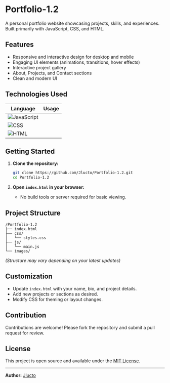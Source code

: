 # Portfolio-1.2

A personal portfolio website showcasing projects, skills, and experiences. Built primarily with JavaScript, CSS, and HTML.

## Features

- Responsive and interactive design for desktop and mobile
- Engaging UI elements (animations, transitions, hover effects)
- Interactive project gallery
- About, Projects, and Contact sections
- Clean and modern UI

## Technologies Used

| Language     | Usage  |
| ------------ | ------ |
| ![JavaScript](https://img.shields.io/badge/JavaScript-83.1%25-yellow?logo=javascript&logoColor=black&style=flat-square) |  |
| ![CSS](https://img.shields.io/badge/CSS-9.2%25-blue?logo=css3&logoColor=white&style=flat-square) |  |
| ![HTML](https://img.shields.io/badge/HTML-7.7%25-orange?logo=html5&logoColor=white&style=flat-square) |  |

## Getting Started

1. **Clone the repository:**
   ```bash
   git clone https://github.com/Jlucto/Portfolio-1.2.git
   cd Portfolio-1.2
   ```

2. **Open `index.html` in your browser:**
   - No build tools or server required for basic viewing.

## Project Structure

```
/Portfolio-1.2
├── index.html
├── css/
│   └── styles.css
├── js/
│   └── main.js
└── images/
```
*(Structure may vary depending on your latest updates)*

## Customization

- Update `index.html` with your name, bio, and project details.
- Add new projects or sections as desired.
- Modify CSS for theming or layout changes.

## Contribution

Contributions are welcome! Please fork the repository and submit a pull request for review.

## License

This project is open source and available under the [MIT License](LICENSE).

---

**Author:** [Jlucto](https://github.com/Jlucto)
